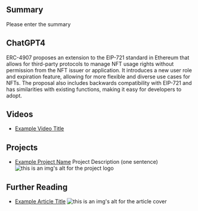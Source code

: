 ## Summary

Please enter the summary

## ChatGPT4

ERC-4907 proposes an extension to the EIP-721 standard in Ethereum that allows for third-party protocols to manage NFT usage rights without permission from the NFT issuer or application. It introduces a new user role and expiration feature, allowing for more flexible and diverse use cases for NFTs. The proposal also includes backwards compatibility with EIP-721 and has similarities with existing functions, making it easy for developers to adopt.

## Videos

- [Example Video Title](https://www.youtube.com/watch?v=TDGq4aeevgY)

## Projects

- [Example Project Name](https://xxxx.xxx/xxxxx) Project Description (one sentence) ![this is an img's alt for the project logo](https://xxxx.xxx/project-logo.xxx)

## Further Reading

- [Example Article Title](https://xxxx.xxx/xxxxx) ![this is an img's alt for the article cover](https://xxxx.xxx/article-cover.xxx)
